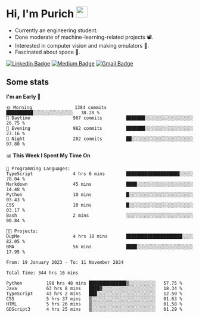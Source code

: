 <h1 align="left">Hi, I'm Purich
<img src="https://media.giphy.com/media/hvRJCLFzcasrR4ia7z/giphy.gif" width="30px"/></h1>

* Currently an engineering student.
* Done moderate of machine-learning-related projects :film_projector:.
* Interested in computer vision and making emulators :space_invader:.
* Fascinated about space :milky_way:.

[![Linkedin Badge](https://img.shields.io/badge/-Purich-blue?style=flat-square&logo=Linkedin&logoColor=white&link=https://www.linkedin.com/in/purich-siritip-16b3b3255/)](https://www.linkedin.com/in/purich-siritip-16b3b3255) [![Medium Badge](https://img.shields.io/badge/-@purich-gray?style=flat-square&labelColor=000000&logo=Medium&link=https://medium.com/@phuritsiritip)](https://medium.com/@phuritsiritip)
[![Gmail Badge](https://img.shields.io/badge/-mark.phurit@gmail.com-c14438?style=flat-square&logo=Gmail&logoColor=white&link=mailto:mark.phurit@gmail.com)](mailto:mark.phurit@gmail.com)

## Some stats

  
  <!--START_SECTION:waka-->
**I'm an Early 🐤** 

```text
🌞 Morning                1384 commits        ██████████░░░░░░░░░░░░░░░   38.28 % 
🌆 Daytime                967 commits         ███████░░░░░░░░░░░░░░░░░░   26.75 % 
🌃 Evening                982 commits         ███████░░░░░░░░░░░░░░░░░░   27.16 % 
🌙 Night                  282 commits         ██░░░░░░░░░░░░░░░░░░░░░░░   07.80 % 
```


📊 **This Week I Spent My Time On** 

```text
💬 Programming Languages: 
TypeScript               4 hrs 6 mins        ████████████████████░░░░░   78.04 % 
Markdown                 45 mins             ████░░░░░░░░░░░░░░░░░░░░░   14.48 % 
Python                   10 mins             █░░░░░░░░░░░░░░░░░░░░░░░░   03.43 % 
CSS                      10 mins             █░░░░░░░░░░░░░░░░░░░░░░░░   03.17 % 
Bash                     2 mins              ░░░░░░░░░░░░░░░░░░░░░░░░░   00.84 % 

🐱‍💻 Projects: 
DupMe                    4 hrs 18 mins       █████████████████████░░░░   82.05 % 
BMA                      56 mins             ████░░░░░░░░░░░░░░░░░░░░░   17.95 % 
```


<!--END_SECTION:waka-->

  <!--START_SECTION:waka-simple-->

```text
From: 19 January 2023 - To: 11 November 2024

Total Time: 344 hrs 16 mins

Python         198 hrs 48 mins ██████████████▒░░░░░░░░░░   57.75 %
Java           63 hrs 8 mins   ████▓░░░░░░░░░░░░░░░░░░░░   18.34 %
TypeScript     43 hrs 2 mins   ███░░░░░░░░░░░░░░░░░░░░░░   12.50 %
CSS            5 hrs 37 mins   ▒░░░░░░░░░░░░░░░░░░░░░░░░   01.63 %
HTML           5 hrs 26 mins   ▒░░░░░░░░░░░░░░░░░░░░░░░░   01.58 %
GDScript3      4 hrs 25 mins   ▒░░░░░░░░░░░░░░░░░░░░░░░░   01.29 %
```

<!--END_SECTION:waka-simple-->

  <!--![Anurag's GitHub stats](https://github-readme-stats.vercel.app/api?username=vikimark&show_icons=true&theme=gruvbox_light)-->
  
<!--
**vikimark/vikimark** is a ✨ _special_ ✨ repository because its `README.md` (this file) appears on your GitHub profile.

Here are some ideas to get you started:

- 🔭 I’m currently working on ...
- 🌱 I’m currently learning ...
- 👯 I’m looking to collaborate on ...
- 🤔 I’m looking for help with ...
- 💬 Ask me about ...
- 📫 How to reach me: ...
- 😄 Pronouns: ...
- ⚡ Fun fact: ...
-->
